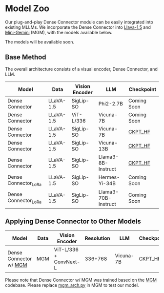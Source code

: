 # Model Zoo
Our plug-and-play Dense Connector module can be easily integrated into existing MLLMs. 
We incorporate the Dense Connector into [Llava-1.5](https://github.com/haotian-liu/LLaVA) and [Mini-Gemini](https://github.com/dvlab-research/MGM) (MGM), with the models available below.

The models will be available soon.

<!-- In Desnse connector, we evaluate our models across 19 diverse benchmarks, including 11 image benchmarks and 8 video benchmarks. -->

## Base Method

The overall architecture consists of a visual encoder, Dense Connector, and LLM.

| Model | Data | Vision Encoder | LLM | Checkpoint 
|----------|----------|----------|----------|-----------|
| Dense Connector | LLaVA-1.5 | SigLip-SO | Phi2-2.7B | Coming Soon |
| Dense Connector | LLaVA-1.5 | ViT-L/336 | Vicuna-7B | Coming Soon |
| Dense Connector | LLaVA-1.5 | SigLip-SO | Vicuna-7B | [CKPT_HF](https://huggingface.co/HuanjinYao/DenseConnector-v1.5-7B) | 
| Dense Connector | LLaVA-1.5 | SigLip-SO | Vicuna-13B | [CKPT_HF](https://huggingface.co/HuanjinYao/DenseConnector-v1.5-13B) | 
| Dense Connector | LLaVA-1.5 | SigLip-SO | Llama3-8B-Instruct | [CKPT_HF](https://huggingface.co/HuanjinYao/DenseConnector-v1.5-8B) | 
| Dense Connector<sub>LoRa</sub> | LLaVA-1.5 | SigLip-SO | Hermes-Yi-34B | Coming Soon | 
| Dense Connector<sub>LoRa</sub> | LLaVA-1.5 | SigLip-SO | Llama3-70B-Instruct | Coming Soon |


## Applying Dense Connector to Other Models

| Model | Data | Vision Encoder | Resolution | LLM | Checkpoint 
|----------|---------|---------|---------|----------|-----------
| Dense Connector w/ [MGM](https://github.com/dvlab-research/MGM) | MGM | ViT-L/336 + ConvNext-L | 336+768 | Vicuna-7B | [CKPT_HF](https://huggingface.co/HuanjinYao/DenseConnector-with-mgm-7B) | 

Please note that Dense Connector w/ MGM was trained based on the [MGM](https://github.com/dvlab-research/MGM) codebase. Please replace [mgm_arch.py](https://huggingface.co/HuanjinYao/DenseConnector-with-mgm-7B/blob/main/mgm_arch.py) in MGM to test our model.

<!--| SQA<sup>I</sup> | VQAv2 | GQA | VizWiz | MM-Bench | MM-Bench-CN |MM-Vet | MMMU | MathVista |LLaVA-Bench-Wild | MME | TextVQA | POPE
|----------|---------|---------|----------|-----------|---|---|---|---|---|---|---|---|---|---|---|---|---|


## Video BenchMark

| Model | Data | Resolution | LLM | Checkpoint | SQA<sup>I</sup> | VQAv2 | GQA | VizWiz | MM-Bench | MM-Bench-CN |MM-Vet | MMMU | MathVista |LLaVA-Bench-Wild | MME | TextVQA | POPE 
|----------|---------|---------|----------|-----------|---|---|---|---|---|---|---|---|---|---|---|---|---|
| Dense Connector | LLaVA | 336+ | Vicuna-7B | Coming Soon |  -->
